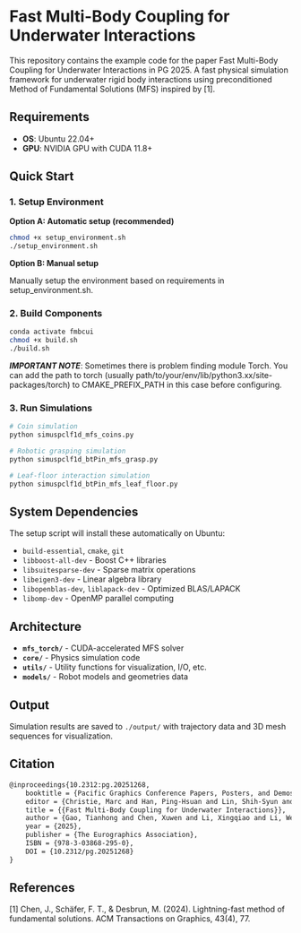 # Fast Multi-Body Coupling for Underwater Interactions

This repository contains the example code for the paper Fast Multi-Body Coupling for Underwater Interactions in PG 2025. A fast physical simulation framework for underwater rigid body interactions using preconditioned Method of Fundamental Solutions (MFS) inspired by [1].

## Requirements

- **OS**: Ubuntu 22.04+
- **GPU**: NVIDIA GPU with CUDA 11.8+

## Quick Start

### 1. Setup Environment

**Option A: Automatic setup (recommended)**
```bash
chmod +x setup_environment.sh
./setup_environment.sh
```

**Option B: Manual setup**

Manually setup the environment based on requirements in setup_environment.sh.

### 2. Build Components

```bash
conda activate fmbcui
chmod +x build.sh
./build.sh
```

***IMPORTANT NOTE***: Sometimes there is problem finding module Torch. You can add the path to torch (usually path/to/your/env/lib/python3.xx/site-packages/torch) to CMAKE_PREFIX_PATH in this case before configuring.

### 3. Run Simulations

```bash
# Coin simulation
python simuspclf1d_mfs_coins.py

# Robotic grasping simulation  
python simuspclf1d_btPin_mfs_grasp.py

# Leaf-floor interaction simulation
python simuspclf1d_btPin_mfs_leaf_floor.py
```

## System Dependencies

The setup script will install these automatically on Ubuntu:

- `build-essential`, `cmake`, `git`
- `libboost-all-dev` - Boost C++ libraries
- `libsuitesparse-dev` - Sparse matrix operations  
- `libeigen3-dev` - Linear algebra library
- `libopenblas-dev`, `liblapack-dev` - Optimized BLAS/LAPACK
- `libomp-dev` - OpenMP parallel computing

## Architecture

- **`mfs_torch/`** - CUDA-accelerated MFS solver
- **`core/`** - Physics simulation code
- **`utils/`** - Utility functions for visualization, I/O, etc.
- **`models/`** - Robot models and geometries data

## Output

Simulation results are saved to `./output/` with trajectory data and 3D mesh sequences for visualization.

## Citation

```latex
@inproceedings{10.2312:pg.20251268,
    booktitle = {Pacific Graphics Conference Papers, Posters, and Demos},
    editor = {Christie, Marc and Han, Ping-Hsuan and Lin, Shih-Syun and Pietroni, Nico and Schneider, Teseo and Tsai, Hsin-Ruey and Wang, Yu-Shuen and Zhang, Eugene},
    title = {{Fast Multi-Body Coupling for Underwater Interactions}},
    author = {Gao, Tianhong and Chen, Xuwen and Li, Xingqiao and Li, Wei and Chen, Baoquan and Pan, Zherong and Wu, Kui and Chu, Mengyu},
    year = {2025},
    publisher = {The Eurographics Association},
    ISBN = {978-3-03868-295-0},
    DOI = {10.2312/pg.20251268}
}
```

## References

[1] Chen, J., Schäfer, F. T., & Desbrun, M. (2024). Lightning-fast method of fundamental solutions. ACM Transactions on Graphics, 43(4), 77.

